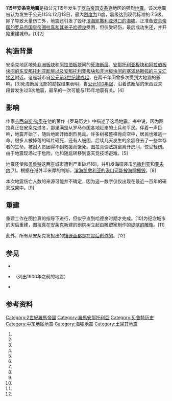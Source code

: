 **115年安条克地震**是指公元115年发生于[罗马帝国](https://zh.wikipedia.org/wiki/罗马帝国 "wikilink")[安条克](../Page/安条克.md "wikilink")地区的强烈[地震](../Page/地震.md "wikilink")。该次地震被认为发生于公元115年12月13日，最大[烈度为](https://zh.wikipedia.org/wiki/烈度 "wikilink")11度，震级达到现代标准的 7.5级。除了导致大量伤亡外，地震还引发了毁坏[滨海凯撒利亚港口的](../Page/濱海凱撒利亞.md "wikilink")[海啸](../Page/海啸.md "wikilink")。正准备[安息帝国的罗马帝国皇帝](https://zh.wikipedia.org/wiki/安息帝国 "wikilink")[图拉真和其养子](https://zh.wikipedia.org/wiki/图拉真 "wikilink")[哈德良](../Page/哈德良.md "wikilink")受困，但仅受轻伤，最后成功生还，并开始重建城市。\[1\]\[2\]

## 构造背景

安条克地区地处[非洲板块](../Page/非洲板块.md "wikilink")和[阿拉伯板块](../Page/阿拉伯板块.md "wikilink")间的[死海断层](https://zh.wikipedia.org/wiki/死海斷層 "wikilink")、[安那托利亚板块和阿拉伯板块间的](https://zh.wikipedia.org/wiki/安那托利亞板塊 "wikilink")[东安那托利亚断层以及安那托利亚板块和非洲板块间的塞浦路斯弧的](https://zh.wikipedia.org/wiki/東安那托利亞斷層 "wikilink")[三叉汇接区](../Page/三叉汇接区.md "wikilink")附近。这座城市自[公元前3世纪建成起](https://zh.wikipedia.org/wiki/公元前3世纪 "wikilink")，在两千年间曾多次受到大地震的影响。\[3\]死海断层北部的勘探结果表明，自[公元100年起](https://zh.wikipedia.org/wiki/100年 "wikilink")，沿着该断层的米西亚夫段曾发生过3次地震，最早的一次可能与115年地震有关。\[4\]

## 影响

作家[卡西乌斯·狄奥](../Page/卡西乌斯·狄奥.md "wikilink")在他的著作《罗马历史》中描述了这场地震。书中说，因为图拉真正在安条克过冬，那里满是从罗马帝国各地赶来的士兵和平民。伴着一声巨响，地震开始了，随后地面开始剧烈晃动。许多树被整棵抛向空中，居民也难逃一命。很多人被掉落的碎片砸死，还有人被困。后续几天发生的余震夺去了一些幸存者的生命，被困人员因得不到救援而饿死。图拉真设法跳窗离开房间，仅受轻伤。由于地震现场过于危险，他和随扈转移到露天竞技场避难。\[5\]

地震还使和[贝鲁特](../Page/贝鲁特.md "wikilink")这两座城市遭到严重破坏\[6\]，并引发海啸袭击[凯撒利亚](../Page/凯撒利亚.md "wikilink")和[亚夫内](https://zh.wikipedia.org/wiki/亞夫內 "wikilink")\[7\]。根据在港外半米厚的判断，[滨海凯撒利亚的港口可能被海啸摧毁](../Page/濱海凱撒利亞.md "wikilink")。\[8\]

本次地震伤亡人数的来源可能并不确定，因为这一数字仅仅出现在最近一百年的研究成果中。\[9\]

## 重建

重建工作在图拉真的指导下进行，但似乎直到哈德良时期才完成。\[10\]为纪念城市的灾后重建，图拉真在安条克新建的剧院树立起由雕塑家制作的[堤喀的雕像](https://zh.wikipedia.org/wiki/堤喀 "wikilink")。\[11\]

此外，所有从安条克发掘出的[镶嵌画都是在震后创作的](https://zh.wikipedia.org/wiki/镶嵌画 "wikilink")。\[12\]

## 参见

  -
  - （列出1900年之前的地震）

  -
## 参考资料

[Category:2世紀羅馬帝國](https://zh.wikipedia.org/wiki/Category:2世紀羅馬帝國 "wikilink") [Category:羅馬安那托利亞](https://zh.wikipedia.org/wiki/Category:羅馬安那托利亞 "wikilink") [Category:贝鲁特历史](https://zh.wikipedia.org/wiki/Category:贝鲁特历史 "wikilink") [Category:中东地区地震](https://zh.wikipedia.org/wiki/Category:中东地区地震 "wikilink") [Category:海嘯地震](https://zh.wikipedia.org/wiki/Category:海嘯地震 "wikilink") [Category:土耳其地震](https://zh.wikipedia.org/wiki/Category:土耳其地震 "wikilink")

1.
2.
3.
4.
5.
6.
7.
8.
9.
10.
11.
12.
